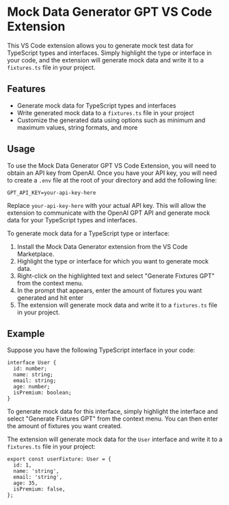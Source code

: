 # Mock Data Generator GPT VS Code Extension

This VS Code extension allows you to generate mock test data for TypeScript types and interfaces. Simply highlight the type or interface in your code, and the extension will generate mock data and write it to a `fixtures.ts` file in your project.

## Features

- Generate mock data for TypeScript types and interfaces
- Write generated mock data to a `fixtures.ts` file in your project
- Customize the generated data using options such as minimum and maximum values, string formats, and more

## Usage

To use the Mock Data Generator GPT VS Code Extension, you will need to obtain an API key from OpenAI. Once you have your API key, you will need to create a `.env` file at the root of your directory and add the following line:

```
GPT_API_KEY=your-api-key-here

```

Replace `your-api-key-here` with your actual API key. This will allow the extension to communicate with the OpenAI GPT API and generate mock data for your TypeScript types and interfaces.

To generate mock data for a TypeScript type or interface:

1. Install the Mock Data Generator extension from the VS Code Marketplace.
2. Highlight the type or interface for which you want to generate mock data.
3. Right-click on the highlighted text and select "Generate Fixtures GPT" from the context menu.
4. In the prompt that appears, enter the amount of fixtures you want generated and hit enter
5. The extension will generate mock data and write it to a `fixtures.ts` file in your project.

## Example

Suppose you have the following TypeScript interface in your code:

```
interface User {
  id: number;
  name: string;
  email: string;
  age: number;
  isPremium: boolean;
}

```

To generate mock data for this interface, simply highlight the interface and select "Generate Fixtures GPT" from the context menu. You can then enter the amount of fixtures you want created.

The extension will generate mock data for the `User` interface and write it to a `fixtures.ts` file in your project:

```
export const userFixture: User = {
  id: 1,
  name: 'string',
  email: 'string',
  age: 35,
  isPremium: false,
};

```
